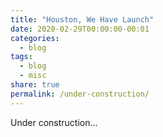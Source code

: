 ```yaml
---
title: "Houston, We Have Launch"
date: 2020-02-29T00:00:00-00:01
categories:
  - blog
tags:
  - blog
  - misc
share: true
permalink: /under-construction/
---
```


Under construction...
